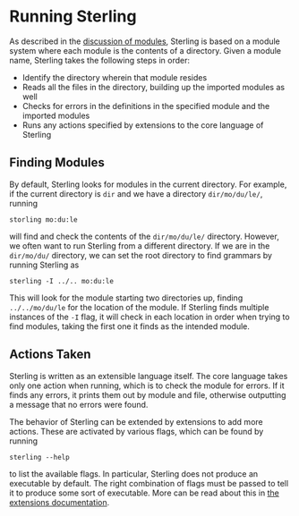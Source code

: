 # Running Sterling
As described in the [discussion of modules](modules.md), Sterling is
based on a module system where each module is the contents of a
directory.  Given a module name, Sterling takes the following steps in
order:
* Identify the directory wherein that module resides
* Reads all the files in the directory, building up the imported
  modules as well
* Checks for errors in the definitions in the specified module and the
  imported modules
* Runs any actions specified by extensions to the core language of
  Sterling


## Finding Modules
By default, Sterling looks for modules in the current directory.  For
example, if the current directory is `dir` and we have a directory
`dir/mo/du/le/`, running
```
storling mo:du:le
```
will find and check the contents of the `dir/mo/du/le/` directory.
However, we often want to run Sterling from a different directory.  If
we are in the `dir/mo/du/` directory, we can set the root directory to
find grammars by running Sterling as
```
sterling -I ../.. mo:du:le
```
This will look for the module starting two directories up, finding
`../../mo/du/le` for the location of the module.  If Sterling finds
multiple instances of the `-I` flag, it will check in each location in
order when trying to find modules, taking the first one it finds as
the intended module.


## Actions Taken
Sterling is written as an extensible language itself.  The core
language takes only one action when running, which is to check the
module for errors.  If it finds any errors, it prints them out by
module and file, otherwise outputting a message that no errors were
found.

The behavior of Sterling can be extended by extensions to add more
actions.  These are activated by various flags, which can be found by
running
```
sterling --help
```
to list the available flags.  In particular, Sterling does not produce
an executable by default.  The right combination of flags must be
passed to tell it to produce some sort of executable.  More can be
read about this in [the extensions
documentation](extensions.md#translations).
